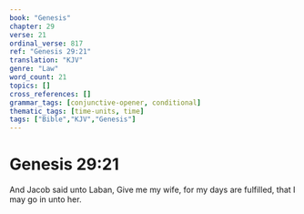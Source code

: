 ```yaml
---
book: "Genesis"
chapter: 29
verse: 21
ordinal_verse: 817
ref: "Genesis 29:21"
translation: "KJV"
genre: "Law"
word_count: 21
topics: []
cross_references: []
grammar_tags: [conjunctive-opener, conditional]
thematic_tags: [time-units, time]
tags: ["Bible","KJV","Genesis"]
---
```


# Genesis 29:21

And Jacob said unto Laban, Give me my wife, for my days are fulfilled, that I may go in unto her.
